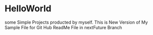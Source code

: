 # HelloWorld
some Simple Projects producted by myself. 
This is New Version of My Sample File for Git Hub
ReadMe File in nextFuture Branch
